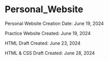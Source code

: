 # Personal_Website
Personal Website Creation Date: June 19, 2024

Practice Website Created: June 19, 2024

HTML Draft Created: June 23, 2024

HTML & CSS Draft Created: June 28, 2024
